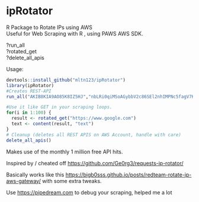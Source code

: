 # ipRotator
R Package to Rotate IPs using AWS  
Useful for Web Scraping with R , using PAWS AWS SDK. 




?run_all  
?rotated_get  
?delete_all_apis

Usage:
```R
devtools::install_github("mltn123/ipRotator")
library(ipRotator)
#Creates REST-API  
run_all("AKIB8KIA9AO85K8IZ5HJ","nbLRi0qiMSoAGybbV2c86SEl2nhIMPNc5fagV7KQ", "eu-central-1", "https://www.google.com")

#Use it like GET in your scraping loops.  
for(i in 1:100) {   
  result <- rotated_get("https://www.google.com") 
  text <- content(result, "text")
}
# Cleanup (deletes all REST APIS on AWS Account, handle with care)
delete_all_apis()
```

Makes use of the monthly 1 million free API hits.

Inspired by / cheated off https://github.com/Ge0rg3/requests-ip-rotator/

Basically works like this
https://bigb0sss.github.io/posts/redteam-rotate-ip-aws-gateway/
with some extra tweaks.

Use https://pipedream.com to debug your scraping, helped me a lot

